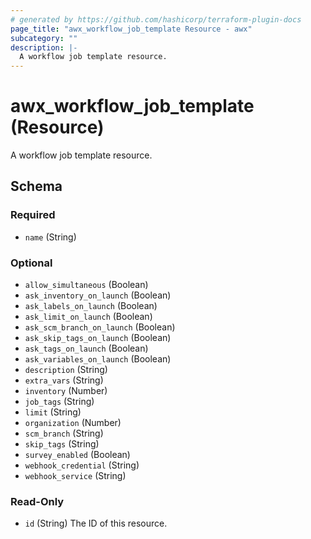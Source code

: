 ```yaml
---
# generated by https://github.com/hashicorp/terraform-plugin-docs
page_title: "awx_workflow_job_template Resource - awx"
subcategory: ""
description: |-
  A workflow job template resource.
---
```


# awx_workflow_job_template (Resource)

A workflow job template resource.



<!-- schema generated by tfplugindocs -->
## Schema

### Required

- `name` (String)

### Optional

- `allow_simultaneous` (Boolean)
- `ask_inventory_on_launch` (Boolean)
- `ask_labels_on_launch` (Boolean)
- `ask_limit_on_launch` (Boolean)
- `ask_scm_branch_on_launch` (Boolean)
- `ask_skip_tags_on_launch` (Boolean)
- `ask_tags_on_launch` (Boolean)
- `ask_variables_on_launch` (Boolean)
- `description` (String)
- `extra_vars` (String)
- `inventory` (Number)
- `job_tags` (String)
- `limit` (String)
- `organization` (Number)
- `scm_branch` (String)
- `skip_tags` (String)
- `survey_enabled` (Boolean)
- `webhook_credential` (String)
- `webhook_service` (String)

### Read-Only

- `id` (String) The ID of this resource.
